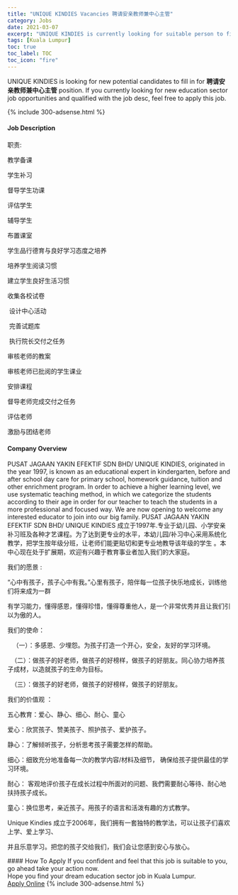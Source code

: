 ```yaml
---
title: "UNIQUE KINDIES Vacancies 聘请安亲教师兼中心主管" 
category: Jobs 
date: 2021-03-07 
excerpt: "UNIQUE KINDIES is currently looking for suitable person to fill in the 聘请安亲教师兼中心主管 which positioned at Kuala Lumpur" 
tags: [Kuala Lumpur] 
toc: true 
toc_label: TOC 
toc_icon: "fire" 
--- 
```


<p>UNIQUE KINDIES is looking for new potential candidates to fill in for <b>聘请安亲教师兼中心主管</b> position. If you currently looking for new education sector job opportunities and qualified with the job desc, feel free to apply this job.
</p>{% include 300-adsense.html %} 
 <div><div><h4>Job Description</h4></div><div><div><span><div><p>&#32844;&#36131;:</p><p>&#25945;&#23398;&#22791;&#35838;</p><p>&#23398;&#29983;&#34917;&#20064;</p><p>&#30563;&#23548;&#23398;&#29983;&#21151;&#35838;</p><p>&#35780;&#20272;&#23398;&#29983;</p><p>&#36741;&#23548;&#23398;&#29983;</p><p>&#24067;&#32622;&#35838;&#23460;</p><p>&#23398;&#29983;&#21697;&#34892;&#24503;&#32946;&#19982;&#33391;&#22909;&#23398;&#20064;&#24577;&#24230;&#20043;&#22521;&#20859;</p><p>&#22521;&#20859;&#23398;&#29983;&#38405;&#35835;&#20064;&#24815;</p><p>&#24314;&#31435;&#23398;&#29983;&#33391;&#22909;&#29983;&#27963;&#20064;&#24815;</p><p>&#25910;&#38598;&#21508;&#26657;&#35797;&#21367;</p><p>&#160;&#35774;&#35745;&#20013;&#24515;&#27963;&#21160;</p><p>&#160;&#23436;&#21892;&#35797;&#39064;&#24211;</p><p>&#160;&#25191;&#34892;&#38498;&#38271;&#20132;&#20184;&#20043;&#20219;&#21153;</p><p>&#23457;&#26680;&#32769;&#24072;&#30340;&#25945;&#26696;</p><p>&#23457;&#26680;&#32769;&#24072;&#24050;&#25209;&#38405;&#30340;&#23398;&#29983;&#35838;&#19994;</p><p>&#23433;&#25490;&#35838;&#31243;</p><p>&#30563;&#23548;&#32769;&#24072;&#23436;&#25104;&#20132;&#20184;&#20043;&#20219;&#21153;</p><p>&#35780;&#20272;&#32769;&#24072;</p><p>&#28608;&#21169;&#19982;&#22242;&#32467;&#32769;&#24072;</p></div></span></div></div></div> 
<div><div><h4>Company Overview</h4></div><div><div><span><div><p>PUSAT JAGAAN YAKIN EFEKTIF SDN BHD/ UNIQUE KINDIES, originated in the year 1997, is known as an educational expert in kindergarten, before and after school day care for primary school, homework guidance, tuition and other enrichment program. In order to achieve a higher learning level, we use systematic teaching method, in which we categorize the students according to their age in order for our teacher to teach the students in a more professional and focused way. We are now opening to welcome any interested educator to join into our big family. PUSAT JAGAAN YAKIN EFEKTIF SDN BHD/ UNIQUE KINDIES &#25104;&#31435;&#20110;1997&#24180;.&#19987;&#19994;&#20110;&#24188;&#20799;&#22253;&#12289;&#23567;&#23398;&#23433;&#20146;&#34917;&#20064;&#29677;&#21450;&#21508;&#31181;&#25165;&#33402;&#35838;&#31243;&#12290;&#20026;&#20102;&#36798;&#21040;&#26356;&#19987;&#19994;&#30340;&#27700;&#24179;&#65292;&#26412;&#24188;&#20799;&#22253;/&#34917;&#20064;&#20013;&#24515;&#37319;&#29992;&#31995;&#32479;&#21270;&#25945;&#23398;&#65292;&#25226;&#23398;&#29983;&#25353;&#24180;&#32423;&#20998;&#29677;&#65292;&#35753;&#32769;&#24072;&#20204;&#33021;&#26356;&#36148;&#20999;&#21644;&#26356;&#19987;&#19994;&#22320;&#25945;&#23548;&#35813;&#24180;&#32423;&#30340;&#23398;&#29983; &#12290;&#26412;&#20013;&#24515;&#29616;&#22312;&#22788;&#20110;&#25193;&#23637;&#26399;&#65292;&#27426;&#36814;&#26377;&#20852;&#36259;&#20110;&#25945;&#32946;&#20107;&#19994;&#32773;&#21152;&#20837;&#25105;&#20204;&#30340;&#22823;&#23478;&#24237;&#12290;</p><p>&#25105;&#20204;&#30340;&#24895;&#26223; :&#160;</p><p>&#8220;&#24515;&#20013;&#26377;&#23401;&#23376;&#65292;&#23401;&#23376;&#24515;&#20013;&#26377;&#25105;&#12290;&#8221;&#24515;&#37324;&#26377;&#23401;&#23376;&#65292;&#38506;&#20276;&#27599;&#19968;&#20301;&#23401;&#23376;&#24555;&#20048;&#22320;&#25104;&#38271;&#65292;&#35757;&#32451;&#20182;&#20204;&#23558;&#26469;&#25104;&#20026;&#19968;&#32676;</p><p>&#26377;&#23398;&#20064;&#33021;&#21147;&#65292;&#25026;&#24471;&#24863;&#24681;&#65292;&#25026;&#24471;&#29645;&#24796;&#65292;&#25026;&#24471;&#23562;&#37325;&#20182;&#20154;&#65292;&#26159;&#19968;&#20010;&#38750;&#24120;&#20248;&#31168;&#24182;&#19988;&#35753;&#25105;&#20204;&#24341;&#20197;&#20026;&#20658;&#30340;&#20154;&#12290;</p><p>&#25105;&#20204;&#30340;&#20351;&#21629;&#65306;</p><p>&#160;&#160;&#160;&#65288;&#19968;&#65289;&#65306;&#22810;&#24863;&#24681;&#12289;&#23569;&#22475;&#24616;&#12290;&#20026;&#23401;&#23376;&#25171;&#36896;&#19968;&#20010;&#24320;&#24515;&#65292;&#23433;&#20840;&#65292;&#21451;&#22909;&#30340;&#23398;&#20064;&#29615;&#22659;&#12290;</p><p>&#160;&#160;&#65288;&#20108;&#65289;&#65306;&#20570;&#23401;&#23376;&#30340;&#22909;&#32769;&#24072;&#65292;&#20570;&#23401;&#23376;&#30340;&#22909;&#27036;&#26679;&#65292;&#20570;&#23401;&#23376;&#30340;&#22909;&#26379;&#21451;&#12290;&#21516;&#24515;&#21327;&#21147;&#22521;&#20859;&#23401;&#23376;&#25104;&#26448;&#65292;&#20197;&#36896;&#23601;&#23401;&#23376;&#30340;&#29983;&#21629;&#20026;&#30446;&#26631;&#12290;</p><p>&#160;&#160;&#65288;&#19977;&#65289;&#65306;&#20570;&#23401;&#23376;&#30340;&#22909;&#32769;&#24072;&#65292;&#20570;&#23401;&#23376;&#30340;&#22909;&#27036;&#26679;&#65292;&#20570;&#23401;&#23376;&#30340;&#22909;&#26379;&#21451;&#12290;</p><p>&#25105;&#20204;&#30340;&#20215;&#20540;&#35266; &#65306;</p><p>&#20116;&#24515;&#25945;&#32946;&#65306;&#29233;&#24515;&#12289;&#38745;&#24515;&#12289;&#32454;&#24515;&#12289;&#32784;&#24515;&#12289;&#31461;&#24515;</p><p>&#29233;&#24515;&#65306;&#27427;&#36175;&#23401;&#23376;&#12289;&#36190;&#32654;&#23401;&#23376;&#12289;&#29031;&#25252;&#23401;&#23376;&#12289;&#29233;&#25252;&#23401;&#23376;&#12290;</p><p>&#38745;&#24515;&#65306;&#20102;&#35299;&#20542;&#21548;&#23401;&#23376;&#65292;&#20998;&#26512;&#24605;&#32771;&#23401;&#23376;&#38656;&#35201;&#24590;&#26679;&#30340;&#24110;&#21161;&#12290;</p><p>&#32454;&#24515;&#65306;&#32454;&#33268;&#20805;&#20998;&#22320;&#20934;&#22791;&#27599;&#19968;&#27425;&#30340;&#25945;&#23398;&#20869;&#23481;/&#26448;&#26009;&#21450;&#32454;&#33410;&#65292; &#30830;&#20445;&#32473;&#23401;&#23376;&#25552;&#20379;&#26368;&#20339;&#30340;&#23398;&#20064;&#29615;&#22659;&#12290;</p><p>&#32784;&#24515;&#65306; &#23458;&#35266;&#22320;&#35780;&#20215;&#23401;&#23376;&#22312;&#25104;&#38271;&#36807;&#31243;&#20013;&#25152;&#38754;&#23545;&#30340;&#38382;&#39064;&#12289;&#25105;&#20497;&#38656;&#35201;&#32784;&#24515;&#31561;&#24453;&#12289;&#32784;&#24515;&#22320;&#25206;&#25345;&#23401;&#23376;&#25104;&#38271;&#12290;</p><p>&#31461;&#24515;&#65306;&#25442;&#20301;&#24605;&#32771;&#65292;&#20146;&#36817;&#23401;&#23376;&#12290;&#29992;&#23401;&#23376;&#30340;&#35821;&#35328;&#21644;&#27963;&#27900;&#26377;&#36259;&#30340;&#26041;&#24335;&#25945;&#23398;&#12290;</p><p>Unique Kindies &#25104;&#31435;&#20110;2006&#24180;&#65292;&#25105;&#20204;&#25317;&#26377;&#19968;&#22871;&#29420;&#29305;&#30340;&#25945;&#23398;&#27861;&#65292;&#21487;&#20197;&#35753;&#23401;&#23376;&#20204;&#21916;&#27426;&#19978;&#23398;&#12289;&#29233;&#19978;&#23398;&#20064;&#12289;</p><p>&#24182;&#19988;&#20048;&#24847;&#23398;&#20064;&#12290;&#25226;&#24744;&#30340;&#23401;&#23376;&#20132;&#32473;&#25105;&#20204;&#65292;&#25105;&#20204;&#20250;&#35753;&#24744;&#24863;&#21040;&#23433;&#24515;&#19982;&#25918;&#24515;&#12290;</p></div></span></div></div></div> 
#### How To Apply 
If you confident and feel that this job is suitable to you, go ahead take your action now. <br/> 
Hope you find your dream education sector job in Kuala Lumpur. <br/> 
<a href="https://www.jobstreet.com.my/en/job/聘请安亲教师兼中心主管-4485871?jobId=jobstreet-my-job-4485871" class="btn btn--info" target="_blank" rel="nofollow noopenner">Apply Online</a> 
{% include 300-adsense.html %} 